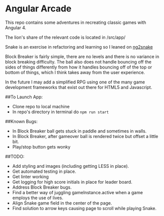 # Angular Arcade
This repo contains some adventures in recreating classic games with Angular 4.

The lion's share of the relevant code is located in /src/app/

Snake is an exercise in refactoring and learning so I leaned on [ng2snake](https://github.com/ShuhratBek/ng2snake)

Block Breaker is fairly simple, there are no levels and there is no variance in block breaking difficulty.
The ball also does not handle bouncing off the sides of things differently from how it handles bouncing off of the top or
bottom of things, which I think takes away from the user experience.

In the future I may add a simplified RPG using one of the many game development frameworks that exist out there for HTML5 and
Javascript.


##To Launch App:
- Clone repo to local machine
- In repo's directory in terminal do ```npm run start```

##Known Bugs:
- In Block Breaker ball gets stuck in paddle and sometimes in walls.
- In Block Breaker, after gameover ball is rendered twice but offset a little bit.
- Play/stop button gets wonky

##TODO:
- Add styling and images (including getting LESS in place).
- Get automated testing in place.
- Get linter working
- Get logging for high score initials in place for leader board.
- Address Block Breaker bugs.
- Find a better way of juggling gameInstance.active when a game employs the use of lives.
- Align Snake game field in the center of the page.
- Find solution to arrow keys causing page to scroll while playing Snake.